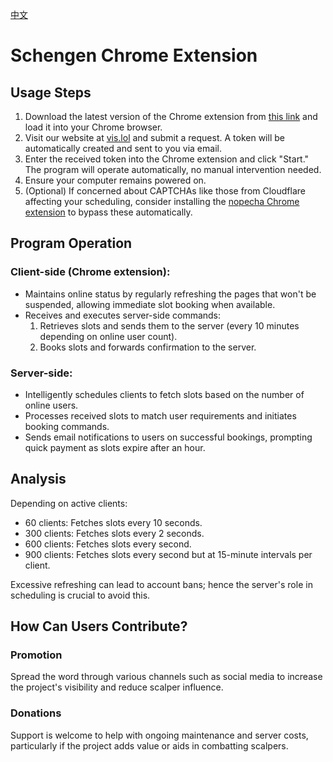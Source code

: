 [中文](README.md)

# Schengen Chrome Extension

## Usage Steps

1. Download the latest version of the Chrome extension from [this link](https://github.com/visa-lol/schengen-chrome-extension/releases) and load it into your Chrome browser.
2. Visit our website at [vis.lol](https://vis.lol/) and submit a request. A token will be automatically created and sent to you via email.
3. Enter the received token into the Chrome extension and click "Start." The program will operate automatically, no manual intervention needed.
4. Ensure your computer remains powered on.
5. (Optional) If concerned about CAPTCHAs like those from Cloudflare affecting your scheduling, consider installing the [nopecha Chrome extension](https://nopecha.com/chrome) to bypass these automatically.

## Program Operation

### Client-side (Chrome extension):
- Maintains online status by regularly refreshing the pages that won't be suspended, allowing immediate slot booking when available.
- Receives and executes server-side commands:
  1. Retrieves slots and sends them to the server (every 10 minutes depending on online user count).
  2. Books slots and forwards confirmation to the server.

### Server-side:
- Intelligently schedules clients to fetch slots based on the number of online users.
- Processes received slots to match user requirements and initiates booking commands.
- Sends email notifications to users on successful bookings, prompting quick payment as slots expire after an hour.

## Analysis

Depending on active clients:
- 60 clients: Fetches slots every 10 seconds.
- 300 clients: Fetches slots every 2 seconds.
- 600 clients: Fetches slots every second.
- 900 clients: Fetches slots every second but at 15-minute intervals per client.

Excessive refreshing can lead to account bans; hence the server's role in scheduling is crucial to avoid this.

## How Can Users Contribute?

### Promotion
Spread the word through various channels such as social media to increase the project's visibility and reduce scalper influence.

### Donations
Support is welcome to help with ongoing maintenance and server costs, particularly if the project adds value or aids in combatting scalpers.
